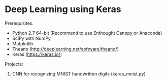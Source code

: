 # Deep Learning using Keras

Prerequisites:
- Python 2.7 64-bit (Recommend to use Enthought Canopy or Anaconda)
- SciPy with NumPy
- Matplotlib 
- Theano (http://deeplearning.net/software/theano/)
- Keras (https://keras.io/)

Projects:
1. CNN for recognizing MNIST handwritten digits (keras_mnist.py)
